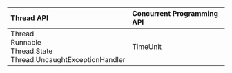 | Thread API | Concurrent Programming API |
| :--- | :--- |
| Thread <br> Runnable <br> Thread.State <br> Thread.UncaughtExceptionHandler |   TimeUnit |



